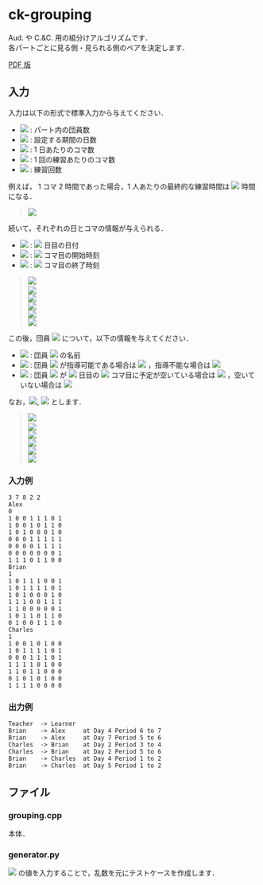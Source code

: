 # ck-grouping

Aud. や C.&C. 用の組分けアルゴリズムです．  
各パートごとに見る側・見られる側のペアを決定します．

[PDF 版](https://github.com/nozomu-y/ck-grouping/blob/master/README.pdf)

## 入力

入力は以下の形式で標準入力から与えてください．

- <img src="https://render.githubusercontent.com/render/math?math=N"/> : パート内の団員数
- <img src="https://render.githubusercontent.com/render/math?math=D"/> : 設定する期間の日数
- <img src="https://render.githubusercontent.com/render/math?math=P"/> : 1 日あたりのコマ数
- <img src="https://render.githubusercontent.com/render/math?math=Q"/> : 1 回の練習あたりのコマ数
- <img src="https://render.githubusercontent.com/render/math?math=R"/> : 練習回数

例えば， 1 コマ 2 時間であった場合，1 人あたりの最終的な練習時間は <img src="https://render.githubusercontent.com/render/math?math=2QR"/> 時間になる．

> <img src="https://render.githubusercontent.com/render/math?math=N%20D%20P%20Q%20R"/>

続いて，それぞれの日とコマの情報が与えられる．

- <img src="https://render.githubusercontent.com/render/math?math=\rm{date}_i"/> : <img src="https://render.githubusercontent.com/render/math?math=i"/> 日目の日付
- <img src="https://render.githubusercontent.com/render/math?math=\rm{start}_i"/> : <img src="https://render.githubusercontent.com/render/math?math=i"/> コマ目の開始時刻
- <img src="https://render.githubusercontent.com/render/math?math=\rm{end}_i"/> : <img src="https://render.githubusercontent.com/render/math?math=i"/> コマ目の終了時刻

> <img src="https://render.githubusercontent.com/render/math?math=\rm{date}_1"/><span/>  
> <img src="https://render.githubusercontent.com/render/math?math=\vdots"/>   
> <img src="https://render.githubusercontent.com/render/math?math=\rm{date}_D"/>  
> <img src="https://render.githubusercontent.com/render/math?math=\rm{start}_1\:\rm{end}_1"/>   
> <img src="https://render.githubusercontent.com/render/math?math=\vdots"/>   
> <img src="https://render.githubusercontent.com/render/math?math=\rm{start}_P\:\rm{end}_P"/> 


この後，団員 <img src="https://render.githubusercontent.com/render/math?math=i=\{1,2,\cdots,N\}"/> について，以下の情報を与えてください．

- <img src="https://render.githubusercontent.com/render/math?math=S_i"/> : 団員 <img src="https://render.githubusercontent.com/render/math?math=i"/> の名前
- <img src="https://render.githubusercontent.com/render/math?math=t_i"/> : 団員 <img src="https://render.githubusercontent.com/render/math?math=i"/> が指導可能である場合は <img src="https://render.githubusercontent.com/render/math?math=1"/> ，指導不能な場合は <img src="https://render.githubusercontent.com/render/math?math=0"/>
- <img src="https://render.githubusercontent.com/render/math?math=s_{i,d,p}"/> : 団員 <img src="https://render.githubusercontent.com/render/math?math=i"/> が <img src="https://render.githubusercontent.com/render/math?math=d"/> 日目の <img src="https://render.githubusercontent.com/render/math?math=p"/> コマ目に予定が空いている場合は <img src="https://render.githubusercontent.com/render/math?math=1"/> ，空いていない場合は <img src="https://render.githubusercontent.com/render/math?math=0"/>

なお，<img src="https://render.githubusercontent.com/render/math?math=d=\{1,2,\cdots,D\}"/>, <img src="https://render.githubusercontent.com/render/math?math=p=\{1,2,\cdots,P\}"/> とします．

> <img src="https://render.githubusercontent.com/render/math?math=S_i"/><span/>  
> <img src="https://render.githubusercontent.com/render/math?math=t_i"/>  
> <img src="https://render.githubusercontent.com/render/math?math=s_{i,1,1}\:s_{i,1,2}\:\cdots\:s_{i,1,P}"/>  
> <img src="https://render.githubusercontent.com/render/math?math=s_{i,2,1}\:s_{i,2,2}\:\cdots\:s_{i,2,P}"/>  
> <img src="https://render.githubusercontent.com/render/math?math=\vdots"/>  
> <img src="https://render.githubusercontent.com/render/math?math=s_{i,D,1}\:s_{i,D,2}\:\cdots\:s_{i,D,P}"/>

### 入力例

```
3 7 8 2 2
Alex
0
1 0 0 1 1 1 0 1
1 0 0 1 0 1 1 0
1 0 1 0 0 0 1 0
0 0 0 1 1 1 1 1
0 0 0 0 1 1 1 1
0 0 0 0 0 0 0 1
1 1 1 0 1 1 0 0
Brian
1
1 0 1 1 1 0 0 1
1 0 1 1 1 1 0 1
1 0 1 0 0 0 1 0
1 1 1 0 0 1 1 1
1 1 0 0 0 0 0 1
1 0 1 1 0 1 1 0
0 1 0 0 1 1 1 0
Charles
1
1 0 0 1 0 1 0 0
1 0 1 1 1 1 0 1
0 0 0 1 1 1 0 1
1 1 1 1 0 1 0 0
1 1 0 1 1 0 0 0
0 1 0 1 0 1 0 0
1 1 1 1 0 0 0 0
```

### 出力例

```
Teacher  -> Learner
Brian    -> Alex     at Day 4 Period 6 to 7
Brian    -> Alex     at Day 7 Period 5 to 6
Charles  -> Brian    at Day 2 Period 3 to 4
Charles  -> Brian    at Day 2 Period 5 to 6
Brian    -> Charles  at Day 4 Period 1 to 2
Brian    -> Charles  at Day 5 Period 1 to 2
```

## ファイル

### grouping.cpp

本体．

### generator.py

<img src="https://render.githubusercontent.com/render/math?math=N,D,P"/> の値を入力することで，乱数を元にテストケースを作成します．
